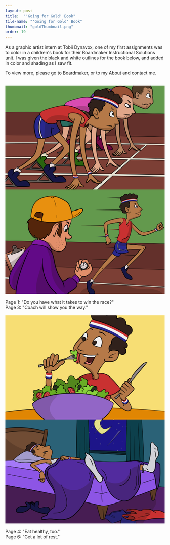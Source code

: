 ```yaml
---
layout: post
title:  "'Going for Gold' Book"
tile-name: "'Going for Gold' Book"
thumbnail: "goldThumbnail.png"
order: 19
---
```


As a graphic artist intern at Tobii Dynavox, one of my first assignments was to color in a children's book for their Boardmaker Instructional Solutions unit. I was given the black and white outlines for the book below, and added in color and shading as I saw fit.

To view more, please go to <a href="http://www.boardmakeronline.com/">Boardmaker</a>, or to my <a href="http://dianaconnolly.me/about.html">About</a> and contact me.

<br>

<div class="row">

  <div class="small-12 medium-6 large-6 columns">
    <img src="/img/gold/gold1.png" alt="Hero Image">
  </div>

  <div class="small-12 medium-6 large-6 columns">
    <img src="/img/gold/gold3.png" alt="Hero Image">
  </div>
  
</div>

<br>

<div class="row">

  <div class="small-12 medium-6 large-6 columns">
    Page 1: "Do you have what it takes to win the race?"
  </div>
  
  <div class="small-12 medium-6 large-6 columns">
    Page 3: "Coach will show you the way."
  </div>
  
</div>

<br>

<div class="row">

  <div class="small-12 medium-6 large-6 columns">
    <img src="/img/gold/gold4.png" alt="Hero Image">
  </div>
  
  <div class="small-12 medium-6 large-6 columns">
    <img src="/img/gold/gold6.png" alt="Hero Image">
  </div>
  
</div>


<br>

<div class="row">

  <div class="small-12 medium-6 large-6 columns">
    Page 4: "Eat healthy, too."
  </div>
  
  <div class="small-12 medium-6 large-6 columns">
    Page 6: "Get a lot of rest."
  </div>
  
</div>


<br>
